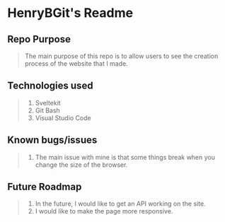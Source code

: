 # HenryBGit's Readme
## Repo Purpose
> The main purpose of this repo is to allow users to see the creation process of the website that I made.

## Technologies used
> 1. Sveltekit
> 2. Git Bash
> 3. Visual Studio Code

## Known bugs/issues
> 1. The main issue with mine is that some things break when you change the size of the browser.

## Future Roadmap
> 1. In the future, I would like to get an API working on the site.
> 2. I would like to make the page more responsive.


